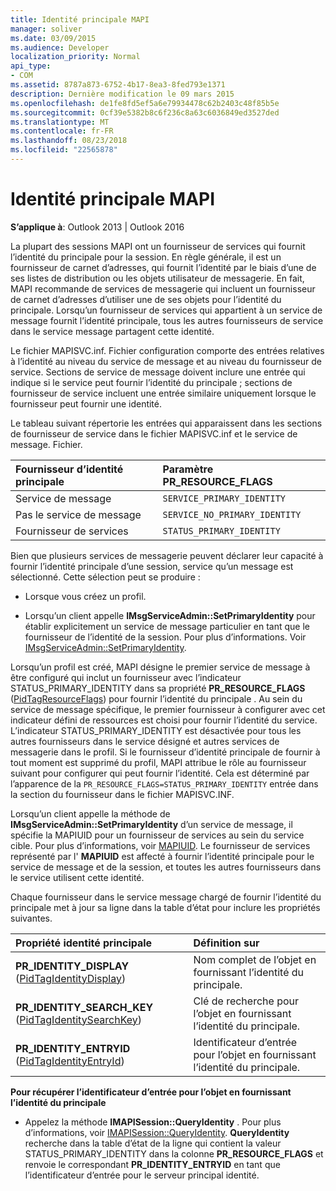 ```yaml
---
title: Identité principale MAPI
manager: soliver
ms.date: 03/09/2015
ms.audience: Developer
localization_priority: Normal
api_type:
- COM
ms.assetid: 8787a873-6752-4b17-8ea3-8fed793e1371
description: Dernière modification le 09 mars 2015
ms.openlocfilehash: de1fe8fd5ef5a6e79934478c62b2403c48f85b5e
ms.sourcegitcommit: 0cf39e5382b8c6f236c8a63c6036849ed3527ded
ms.translationtype: MT
ms.contentlocale: fr-FR
ms.lasthandoff: 08/23/2018
ms.locfileid: "22565878"
---
```

# <a name="mapi-primary-identity"></a>Identité principale MAPI

  
  
**S’applique à**: Outlook 2013 | Outlook 2016 
  
La plupart des sessions MAPI ont un fournisseur de services qui fournit l’identité du principale pour la session. En règle générale, il est un fournisseur de carnet d’adresses, qui fournit l’identité par le biais d’une de ses listes de distribution ou les objets utilisateur de messagerie. En fait, MAPI recommande de services de messagerie qui incluent un fournisseur de carnet d’adresses d’utiliser une de ses objets pour l’identité du principale. Lorsqu’un fournisseur de services qui appartient à un service de message fournit l’identité principale, tous les autres fournisseurs de service dans le service message partagent cette identité.
  
Le fichier MAPISVC.inf. Fichier configuration comporte des entrées relatives à l’identité au niveau du service de message et au niveau du fournisseur de service. Sections de service de message doivent inclure une entrée qui indique si le service peut fournir l’identité du principale ; sections de fournisseur de service incluent une entrée similaire uniquement lorsque le fournisseur peut fournir une identité.
  
Le tableau suivant répertorie les entrées qui apparaissent dans les sections de fournisseur de service dans le fichier MAPISVC.inf et le service de message. Fichier.
  
|**Fournisseur d’identité principale**|**Paramètre PR_RESOURCE_FLAGS**|
|:-----|:-----|
|Service de message  <br/> | `SERVICE_PRIMARY_IDENTITY` <br/> |
|Pas le service de message  <br/> | `SERVICE_NO_PRIMARY_IDENTITY` <br/> |
|Fournisseur de services  <br/> | `STATUS_PRIMARY_IDENTITY` <br/> |
   
Bien que plusieurs services de messagerie peuvent déclarer leur capacité à fournir l’identité principale d’une session, service qu’un message est sélectionné. Cette sélection peut se produire :
  
- Lorsque vous créez un profil.
    
- Lorsqu’un client appelle **IMsgServiceAdmin::SetPrimaryIdentity** pour établir explicitement un service de message particulier en tant que le fournisseur de l’identité de la session. Pour plus d’informations. Voir [IMsgServiceAdmin::SetPrimaryIdentity](imsgserviceadmin-setprimaryidentity.md).
    
Lorsqu’un profil est créé, MAPI désigne le premier service de message à être configuré qui inclut un fournisseur avec l’indicateur STATUS_PRIMARY_IDENTITY dans sa propriété **PR_RESOURCE_FLAGS** ([PidTagResourceFlags](pidtagresourceflags-canonical-property.md)) pour fournir l’identité du principale . Au sein du service de message spécifique, le premier fournisseur à configurer avec cet indicateur défini de ressources est choisi pour fournir l’identité du service. L’indicateur STATUS_PRIMARY_IDENTITY est désactivée pour tous les autres fournisseurs dans le service désigné et autres services de messagerie dans le profil. Si le fournisseur d’identité principale de fournir à tout moment est supprimé du profil, MAPI attribue le rôle au fournisseur suivant pour configurer qui peut fournir l’identité. Cela est déterminé par l’apparence de la `PR_RESOURCE_FLAGS=STATUS_PRIMARY_IDENTITY` entrée dans la section du fournisseur dans le fichier MAPISVC.INF. 
  
Lorsqu’un client appelle la méthode de **IMsgServiceAdmin::SetPrimaryIdentity** d’un service de message, il spécifie la MAPIUID pour un fournisseur de services au sein du service cible. Pour plus d’informations, voir [MAPIUID](mapiuid.md). Le fournisseur de services représenté par l' **MAPIUID** est affecté à fournir l’identité principale pour le service de message et de la session, et toutes les autres fournisseurs dans le service utilisent cette identité. 
  
Chaque fournisseur dans le service message chargé de fournir l’identité du principale met à jour sa ligne dans la table d’état pour inclure les propriétés suivantes.
  
|**Propriété identité principale**|**Définition sur**|
|:-----|:-----|
|**PR_IDENTITY_DISPLAY** ([PidTagIdentityDisplay](pidtagidentitydisplay-canonical-property.md))  <br/> |Nom complet de l’objet en fournissant l’identité du principale.  <br/> |
|**PR_IDENTITY_SEARCH_KEY** ([PidTagIdentitySearchKey](pidtagidentitysearchkey-canonical-property.md))  <br/> |Clé de recherche pour l’objet en fournissant l’identité du principale.  <br/> |
|**PR_IDENTITY_ENTRYID** ([PidTagIdentityEntryId](pidtagidentityentryid-canonical-property.md))  <br/> |Identificateur d’entrée pour l’objet en fournissant l’identité du principale.  <br/> |
   
 **Pour récupérer l’identificateur d’entrée pour l’objet en fournissant l’identité du principale**
  
- Appelez la méthode **IMAPISession::QueryIdentity** . Pour plus d’informations, voir [IMAPISession::QueryIdentity](imapisession-queryidentity.md). **QueryIdentity** recherche dans la table d’état de la ligne qui contient la valeur STATUS_PRIMARY_IDENTITY dans la colonne **PR_RESOURCE_FLAGS** et renvoie le correspondant **PR_IDENTITY_ENTRYID** en tant que l’identificateur d’entrée pour le serveur principal identité. 
    

